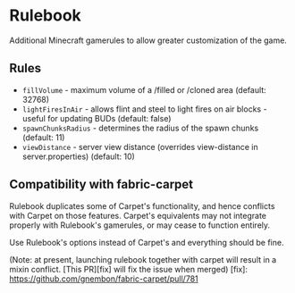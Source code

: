 # Rulebook

Additional Minecraft gamerules to allow greater customization of the game.

## Rules

- `fillVolume` - maximum volume of a /filled or /cloned area (default: 32768)
- `lightFiresInAir` - allows flint and steel to light fires on air blocks - useful for updating BUDs (default: false)
- `spawnChunksRadius` - determines the radius of the spawn chunks (default: 11)
- `viewDistance` - server view distance (overrides view-distance in server.properties) (default: 10)

## Compatibility with fabric-carpet

Rulebook duplicates some of Carpet's functionality, and hence conflicts with Carpet on those features.
Carpet's equivalents may not integrate properly with Rulebook's gamerules, or may cease to function entirely.

Use Rulebook's options instead of Carpet's and everything should be fine.

(Note: at present, launching rulebook together with carpet will result in a mixin conflict. [This PR][fix] will fix the issue when merged)
[fix]: https://github.com/gnembon/fabric-carpet/pull/781
